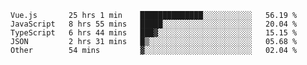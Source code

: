 
<!--
**xy406043/xy406043** is a ✨ _special_ ✨ repository because its `README.md` (this file) appears on your GitHub profile.

Here are some ideas to get you started:

- 🔭 I’m currently working on ...
- 🌱 I’m currently learning ...
- 👯 I’m looking to collaborate on ...
- 🤔 I’m looking for help with ...
- 💬 Ask me about ...
- 📫 How to reach me: ...
- 😄 Pronouns: ...
- ⚡ Fun fact: ...
-->

<!--START_SECTION:waka-->
```text
Vue.js       25 hrs 1 min    ██████████████░░░░░░░░░░░   56.19 % 
JavaScript   8 hrs 55 mins   █████░░░░░░░░░░░░░░░░░░░░   20.04 % 
TypeScript   6 hrs 44 mins   ███▓░░░░░░░░░░░░░░░░░░░░░   15.15 % 
JSON         2 hrs 31 mins   █▒░░░░░░░░░░░░░░░░░░░░░░░   05.68 % 
Other        54 mins         ▓░░░░░░░░░░░░░░░░░░░░░░░░   02.04 % 
```
<!--END_SECTION:waka-->
